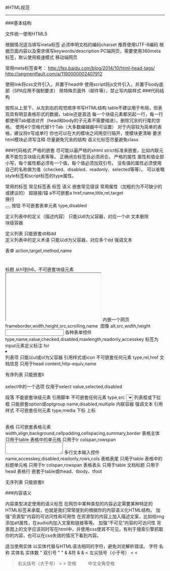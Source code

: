 #HTML规范

---

###基本结构

文件统一使用HTML5 <!DOCTYPE html>

根据情况适当填写meta标签
	必须申明文档的编码charset 推荐使用UTF-8编码<meta charset="utf-8"/>
	根据页面内容以及需求填写keywords/description
	PC端网页，需要使用360meta标签，默认使用极速模式
		<meta name="renderer" content="webkit"> 
	移动端网页
		 <meta name="viewport" content="initial-scale=1, maximum-scale=1, user-scalable=no, width=device-width">
		 <meta name="format-detection" content="telephone=no">

常用meta标签查考：
	http://fex.baidu.com/blog/2014/10/html-head-tags/
	http://segmentfault.com/a/1190000002407912

使用link将css文件引入，并置于head中
使用script将js文件引入，并置于body底部（SPA应用不强制要求）
除特殊页面外（邮件等），禁止写内联样式
###代码结构

按照从上至下、从左到右的视觉顺序书写HTML结构
table不建议用于布局，但表现具有明显表格形式的数据，table还是首选
每一个块级元素都另起一行，每一行都使用Tab缩进对齐（head和body的子元素不需要缩进）。删除冗余的行尾的空格。
使用4个空格代替1个Tab（大多数编辑器中可设置）
对于内容较为简单的表格，建议将tr写成单行
你也可以在大的模块之间用空行隔开，使模块更清晰
要求html模块必须写注释
尽量避免冗余的结构
语义化标签尽量避免class



###代码格式
严格的嵌套
尽可能以最严格的xhtml strict标准来嵌套，比如内联元素不能包含块级元素等等。
正确闭合标签且必须闭合。
严格的属性
属性和值全部小写，每个属性都必须有一个值，每个值必须加双引号。
没有值的属性必须使用自己的名称做为值（checked、disabled、readonly、selected等等）。
可以省略style标签和script标签的type属性。

常用的标签
常见标签表
标签	语义	嵌套常见错误	常用属性（加粗的为不可缺少的或建议的）
<a></a>	超链接/锚	a不可嵌套a	href,name,title,rel,target
<br />	换行	 	 
<button></button>	按钮	不可嵌套表单元素	type,disabled
<dd></dd>	定义列表中的定义（描述内容）	只能以dl为父容器，对应一个dt	 
<del></del>	文本删除	 	 
<div></div>	块级容器	 	 
<dl></dl>	定义列表	只能嵌套dt和dd	 
<dt></dt>	定义列表中的定义术语	只能以dl为父容器，对应多个dd	 
<em></em>	强调文本	 	 
<form></form>	表单	 	action,target,method,name
<h1></h1>	标题	从h1到h6，不可嵌套块级元素	 
<iframe></iframe>	内嵌一个网页	 	frameborder,width,height,src,scrolling,name
<img />	图像	 	alt,src,width,height
<input />	各种表单控件	 	type,name,value,checked,disabled,maxlength,readonly,accesskey
<label></label>	标签为input元素定义标注	 	for
<li></li>	列表项	只能以ul或ol为父容器	 
<link />	引用样式或icon	不可嵌套任何元素	type,rel,href
<meta />	文档信息	只用于head	content,http-equiv,name
<ol></ol>	有序列表	只能嵌套li	 
<option></option>	select中的一个选项	仅用于select	value,selected,disabled
<p></p>	段落	不能嵌套块级元素	 
<script></script>	引用脚本	不可嵌套任何元素	type,src
<select></select>	列表框或下拉框	只能嵌套option或optgroup	name,disabled,multiple
<span></span>	内联容器	 	 
<strong></strong>	强调文本	 	 
<style></style>	引用样式	不可嵌套任何元素	type,media
<sub></sub>	下标	 	 
<sup></sup>	上标	 	 
<table></table>	表格	只可嵌套表格元素	width,align,background,cellpadding,cellspacing,summary,border
<tbody></tbody>	表格主体	只用于table	 
<td></td>	表格中的单元格	只用于tr	colspan,rowspan
<textarea></textarea>	多行文本输入控件	 	name,accesskey,disabled,readonly,rows,cols
<tfoot></tfoot>	表格表尾	只用于table	 
<th></th>	表格中的标题单元格	只用于tr	colspan,rowspan
<thead></thead>	表格表头	只用于table	 
<title></title>	文档标题	只用于head	 
<tr></tr>	表格行	嵌套于table或thead、tbody、tfoot	 
<ul></ul>	无序列表	只能嵌套li	

###内容语义

内容类型决定使用的语义标签
在网页中某种类型的内容必定需要某种特定的HTML标签来承载，也就是我们常常提到的根据你的内容语义化HTML结构。
加强“资源型”内容的可访问性和可用性
在资源型的内容上加入描述文案，比如给img添加alt属性，在audio内加入文案和链接等等。
加强“不可见”内容的可访问性
背景图上的文字应该同时写在html中，并使用css使其不可见，有利于搜索引擎抓取你的内容，也可以在css失效的情况下看到内容。

适当使用实体
以实体代替与HTML语法相同的字符，避免浏览解析错误。
字符	名称	实体名	实体数
"	双引号	&quot;	&#34;
&	&符	&amp;	&#38;
<	左尖括号（小于号）	&lt;	&#60;
>	右尖括号（大于号）	&gt;	&#62;
 	空格	&nbsp;	&#160;
　	中文全角空格	 	&#12288;
